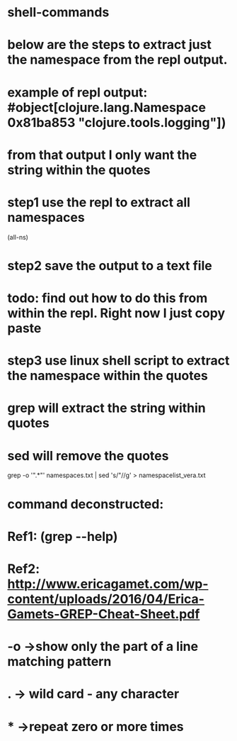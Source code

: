 # shell-commands


# below are the steps to extract just the namespace from the repl output.
# example of repl output: #object[clojure.lang.Namespace 0x81ba853 "clojure.tools.logging"])
# from that output I only want the string within the quotes

# step1 use the repl to extract all namespaces
(all-ns)

# step2 save the output to a text file
# todo: find out how to do this from within the repl. Right now I just copy paste

# step3 use linux shell script to extract the namespace within the quotes
# grep will extract the string within quotes
# sed will remove the quotes
grep -o '".*"' namespaces.txt | sed 's/"//g' > namespacelist_vera.txt

# command deconstructed:
# Ref1: (grep --help) 
# Ref2: http://www.ericagamet.com/wp-content/uploads/2016/04/Erica-Gamets-GREP-Cheat-Sheet.pdf
# -o ->show only the part of a line matching pattern
# . -> wild card - any character
# * ->repeat zero or more times
